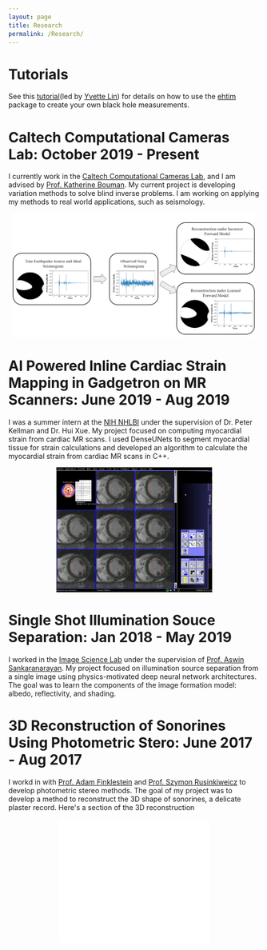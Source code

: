 ```yaml
---
layout: page
title: Research
permalink: /Research/
---
```


<style>
img {
  display: block;
  margin-left: auto;
  margin-right: auto;
}
</style>

<style>
embed{
  display: block;
  margin-left: auto;
  margin-right: auto;
}
</style>
# Tutorials

See this [tutorial](https://github.com/helloquat/ehtim-tutorial)(led by [Yvette Lin](https://github.com/helloquat)) for details on how to use the [ehtim](https://achael.github.io/eht-imaging/) package to create your own black hole measurements.


# Caltech Computational Cameras Lab: October 2019 - Present

I currently work in the [Caltech Computational Cameras Lab](https://computationalcameras.org/), and I am advised by [Prof. Katherine Bouman](http://users.cms.caltech.edu/~klbouman/). My current project is developing variation methods to solve blind inverse problems. I am working on applying my methods to real world applications, such as seismology.

<img src="/assets/MT.PNG" alt="Seismogram Reconstruction"
        title="Seismogram Reconstruction" height="250" class="center" />

# AI Powered Inline Cardiac Strain Mapping in Gadgetron on MR Scanners: June 2019 - Aug 2019

I was a summer intern at the [NIH NHLBI](https://www.nhlbi.nih.gov/) under the supervision of Dr. Peter Kellman and Dr. Hui Xue. My project focused on computing myocardial strain from cardiac MR scans. I used DenseUNets to segment myocardial tissue for strain calculations and developed an algorithm to calculate the myocardial strain from cardiac MR scans in C++.

<img src="/assets/results_final.png" alt="Cardiac Strain Map"
        title="Cardiac Strain Map" height="250" class="center" />

# Single Shot Illumination Souce Separation: Jan 2018 - May 2019

I worked in the [Image Science Lab](http://imagesci.ece.cmu.edu/) under the supervision of [Prof. Aswin Sankaranarayan](https://users.ece.cmu.edu/~saswin/). My project focused on illumination source separation from a single image using physics-motivated deep neural network architectures. The goal was to learn the components of the image formation model: albedo, reflectivity, and shading. 

<!--- 
# Social Network Effects on Growth and Development of Adolescents- Ecole Polytechnique Federale de Lausanne
Dr. Elisa Celis

I used the ADD Health dataset to interpret contagion effects of mental and physical health. I used non-linear models to predict future health markers. 
--> 

# 3D Reconstruction of Sonorines Using Photometric Stero: June 2017 - Aug 2017

I workd in with [Prof. Adam Finklestein](https://www.cs.princeton.edu/~af/) and [Prof. Szymon Rusinkiweicz](https://www.cs.princeton.edu/~smr/) to develop photometric stereo methods. The goal of my project was to develop a method to reconstruct the 3D shape of sonorines, a delicate plaster record. Here's a section of the 3D reconstruction 

<embed src="/assets/sonorine.pdf" alt="Sonorine"
        title="Sonorine" height="250" class="center" />


